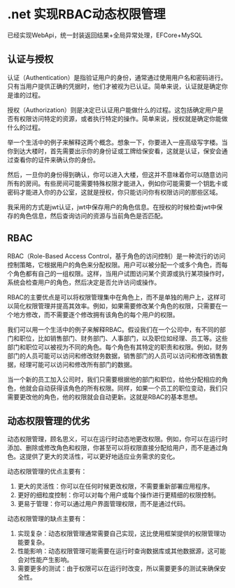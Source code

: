 # .net 实现RBAC动态权限管理
 已经实现WebApi，统一封装返回结果+全局异常处理，EFCore+MySQL
## 认证与授权

认证（Authentication）是指验证用户的身份，通常通过使用用户名和密码进行。只有当用户提供正确的凭据时，他们才被视为已认证。简单来说，认证就是确定你是谁的过程。

授权（Authorization）则是决定已认证用户能做什么的过程。这包括确定用户是否有权限访问特定的资源，或者执行特定的操作。简单来说，授权就是确定你能做什么的过程。

举一个生活中的例子来解释这两个概念。想象一下，你要进入一座高级写字楼。当你到达大楼时，首先需要出示你的身份证或工牌给保安看，这就是认证，保安会通过查看你的证件来确认你的身份。

然后，一旦你的身份得到确认，你可以进入大楼，但这并不意味着你可以随意访问所有的房间。有些房间可能需要特殊权限才能进入，例如你可能需要一个钥匙卡或密码才能进入你的办公室，这就是授权，你只能访问你有权限访问的那些区域。

我采用的方式是jwt认证，jwt中保存用户的角色信息。在授权的时候检查jwt中保存的角色信息，然后查询访问的资源与当前角色是否匹配。

## RBAC

RBAC（Role-Based Access Control，基于角色的访问控制）是一种流行的访问控制策略，它根据用户的角色来分配权限。用户可以被分配一个或多个角色，而每个角色都有自己的一组权限。这样，当用户试图访问某个资源或执行某项操作时，系统会检查用户的角色，然后决定是否允许访问或操作。

RBAC的主要优点是可以将权限管理集中在角色上，而不是单独的用户上，这样可以简化权限管理并提高其效率。例如，如果需要修改某个角色的权限，只需要在一个地方修改，而不需要逐个修改拥有该角色的每个用户的权限。

我们可以用一个生活中的例子来解释RBAC。假设我们在一个公司中，有不同的部门和职位，比如销售部门、财务部门、人事部门，以及职位如经理、员工等。这些部门和职位可以被视为不同的角色。每个角色有其特定的职责和权限。例如，财务部门的人员可能可以访问和修改财务数据，销售部门的人员可以访问和修改销售数据，经理可能可以访问和修改所有部门的数据。

当一个新的员工加入公司时，我们只需要根据他的部门和职位，给他分配相应的角色，他就会自动获得该角色的所有权限。同样，如果一个员工的职位变动，我们只需要更改他的角色，他的权限就会自动更新。这就是RBAC的基本思想。


## 动态权限管理的优劣

动态权限管理，顾名思义，可以在运行时动态地更改权限。例如，你可以在运行时添加、删除或修改角色和权限，你甚至可以将权限直接分配给用户，而不是通过角色。这提供了更大的灵活性，可以更好地适应业务需求的变化。

动态权限管理的优点主要有：

1. 更大的灵活性：你可以在任何时候更改权限，不需要重新部署应用程序。
2. 更好的细粒度控制：你可以对每个用户或每个操作进行更精细的权限控制。
3. 更易于管理：你可以通过用户界面管理权限，而不是通过代码。

动态权限管理的缺点主要有：

1. 实现复杂：动态权限管理通常需要自己实现，这比使用框架提供的权限管理功能要复杂。
2. 性能影响：动态权限管理可能需要在运行时查询数据库或其他数据源，这可能会对性能产生影响。
3. 需要更多的测试：由于权限可以在运行时改变，所以需要更多的测试来确保安全性。
